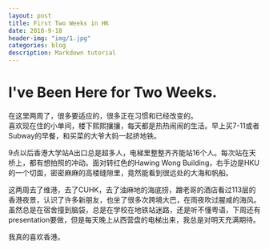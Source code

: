```yaml
---
layout: post
title: First Two Weeks in HK
date: 2018-9-18
header-img: "img/1.jpg"  
categories: blog
description: Markdown tutorial
---
```



# I've Been Here for Two Weeks.

在这里两周了，很多要适应的，很多正在习惯和已经改变的。
<br/>
喜欢现在住的小单间，楼下熙熙攘攘，每天都是热热闹闹的生活。早上买7-11或者Subway的早餐，和买菜的大爷大妈一起挤地铁。
<br/>

9点以后香港大学站A出口总是超多人，电梯里整整齐齐能站16个人。每次站在天桥上，都有想拍照的冲动。面对转红色的Hawing Wong Building，右手边是HKU的一个切面，密密麻麻的高楼缝隙里，竟然能看到很远处的大海和帆船。
<br/>

这两周去了维港，去了CUHK，去了油麻地的海底捞，蹭老哥的酒店看过113层的香港夜景，认识了许多新朋友，也坐了很多次跨境大巴，在雨夜吹过腥咸的海风。
虽然总是在宿舍撞到脑袋，总是在学校在地铁站迷路，还是听不懂粤语，下周还有presentation要做，但是每天晚上从西营盘的电梯出来，我总是对明天充满期待。
<br/>

我真的喜欢香港。
